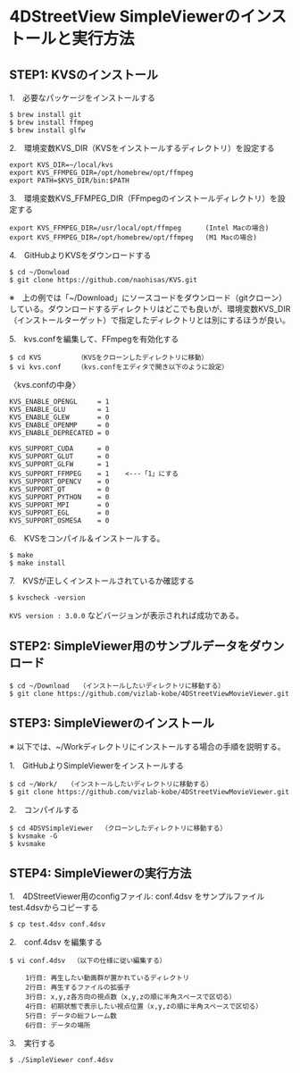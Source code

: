 # 4DStreetView SimpleViewerのインストールと実行方法

## STEP1: KVSのインストール

1.　必要なパッケージをインストールする
```
$ brew install git
$ brew install ffmpeg
$ brew install glfw     
```

2.　環境変数KVS_DIR（KVSをインストールするディレクトリ）を設定する
```
export KVS_DIR=~/local/kvs
export KVS_FFMPEG_DIR=/opt/homebrew/opt/ffmpeg
export PATH=$KVS_DIR/bin:$PATH
```

3.　環境変数KVS_FFMPEG_DIR（FFmpegのインストールディレクトリ）を設定する
```
export KVS_FFMPEG_DIR=/usr/local/opt/ffmpeg      (Intel Macの場合)
export KVS_FFMPEG_DIR=/opt/homebrew/opt/ffmpeg   (M1 Macの場合)
```

4.　GitHubよりKVSをダウンロードする
```
$ cd ~/Donwload
$ git clone https://github.com/naohisas/KVS.git
```
※　上の例では「~/Download」にソースコードをダウンロード（gitクローン）している。ダウンロードするディレクトリはどこでも良いが、環境変数KVS_DIR（インストールターゲット）で指定したディレクトリとは別にするほうが良い。

5.　kvs.confを編集して、FFmpegを有効化する
```
$ cd KVS         （KVSをクローンしたディレクトリに移動）
$ vi kvs.conf    （kvs.confをエディタで開き以下のように設定）
```
〈kvs.confの中身〉
```
KVS_ENABLE_OPENGL     = 1
KVS_ENABLE_GLU        = 1
KVS_ENABLE_GLEW       = 0
KVS_ENABLE_OPENMP     = 0
KVS_ENABLE_DEPRECATED = 0

KVS_SUPPORT_CUDA      = 0
KVS_SUPPORT_GLUT      = 0
KVS_SUPPORT_GLFW      = 1
KVS_SUPPORT_FFMPEG    = 1    <---「1」にする
KVS_SUPPORT_OPENCV    = 0
KVS_SUPPORT_QT        = 0
KVS_SUPPORT_PYTHON    = 0
KVS_SUPPORT_MPI       = 0
KVS_SUPPORT_EGL       = 0
KVS_SUPPORT_OSMESA    = 0
```

6.　KVSをコンパイル＆インストールする。
```
$ make
$ make install
```

7.　KVSが正しくインストールされているか確認する
```
$ kvscheck -version
```
`KVS version : 3.0.0` などバージョンが表示されれば成功である。

## STEP2: SimpleViewer用のサンプルデータをダウンロード
```
$ cd ~/Download　　（インストールしたいディレクトリに移動する）
$ git clone https://github.com/vizlab-kobe/4DStreetViewMovieViewer.git
```
## STEP3: SimpleViewerのインストール
※ 以下では、~/Workディレクトリにインストールする場合の手順を説明する。

1.　GitHubよりSimpleViewerをインストールする
```
$ cd ~/Work/　　（インストールしたいディレクトリに移動する）
$ git clone https://github.com/vizlab-kobe/4DStreetViewMovieViewer.git
```

2.　コンパイルする
```
$ cd 4DSVSimpleViewer  （クローンしたディレクトリに移動する）
$ kvsmake -G
$ kvsmake
```

## STEP4: SimpleViewerの実行方法
1.　4DStreetViewer用のconfigファイル: conf.4dsv をサンプルファイル test.4dsvからコピーする
```
$ cp test.4dsv conf.4dsv
```

2.　conf.4dsv を編集する
```
$ vi conf.4dsv  （以下の仕様に従い編集する）
```
```
    1行目: 再生したい動画群が置かれているディレクトリ
    2行目: 再生するファイルの拡張子
    3行目: x,y,z各方向の視点数（x,y,zの順に半角スペースで区切る）
    4行目: 初期状態で表示したい視点位置（x,y,zの順に半角スペースで区切る）
    5行目: データの総フレーム数
    6行目: データの場所
```
3.　実行する
```
$ ./SimpleViewer conf.4dsv
```